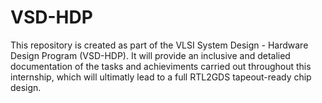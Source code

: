 # VSD-HDP
This repository is created as part of the VLSI System Design - Hardware Design Program (VSD-HDP). It will provide an inclusive and detalied documentation of the tasks and achieviments carried out throughout this internship, which will ultimatly lead to a full RTL2GDS tapeout-ready chip design.
